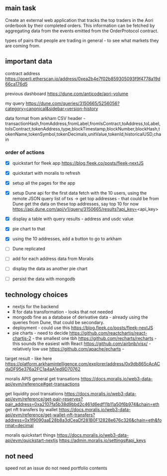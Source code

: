 
## main task
Create an external web application that tracks the top traders in the Aori orderbook by their completed orders. This information can be fetched by aggregating data from the events emitted from the OrderProtocol contract.	

types of pairs that people are trading in general - to see what markets they are coming from.

## important data
contract address
https://goerli.etherscan.io/address/0xea2b4e7f02b859305093f9f4778a19d66ca176d5

previous dashboard
https://dune.com/anticode/aori-volume

my query
https://dune.com/queries/3150665/5256056?category=canonical&sidebar=version-history

data format from arkham
CSV header - transactionHash,fromAddress,fromLabel,fromIsContract,toAddress,toLabel,toIsContract,tokenAddress,type,blockTimestamp,blockNumber,blockHash,tokenName,tokenSymbol,tokenDecimals,unitValue,tokenId,historicalUSD,chain

### order of actions
- [x] quickstart for fleek app https://blog.fleek.co/posts/fleek-nextJS
- [x] quickstart with moralis to refresh 
- [x] setup all the pages for the app
- [x] setup Dune api for the first data fetch with the 10 users, using the remote JSON query
list of txs -> get top addresses - that could be from Dune 
get the data on these top addresses, say top 10 for now
https://api.dune.com/api/v1/query/3150665/results?api_key=<api_key>

- [x] display a table with query results - address and usdc value
- [x] pie chart to that 
- [x] using the 10 addresses, add a button to go to arkham
- [ ] Dune replicated
- [ ] add for each address data from Moralis
- [ ] display the data as another pie chart
- [ ] persist the data with mongodb


## technology choices
- nextjs for the backend
- R for data transformation - looks that not needed
- mongodb fine as a database of derivative data - already using the queries from Dune, that could be secondary.
- deployment - could use this https://blog.fleek.co/posts/fleek-nextJS
-  pie charts - need to decide 
https://github.com/reactchartjs/react-chartjs-2 - the smallest one tbh
https://github.com/recharts/recharts - this sounds the easiest with React
https://github.com/airbnb/visx/ - relatively low use
https://github.com/apache/echarts - 

target result - like here https://platform.arkhamintelligence.com/explorer/address/0x9db865cAcACdaDF95e376a2FC1a4aA1ed9D70762

moralis APIS
general get transations
https://docs.moralis.io/web3-data-api/evm/reference#get-transactions

get liquidity pool transations
https://docs.moralis.io/web3-data-api/evm/reference/get-pair-reserves?pair_address=0xa2107fa5b38d9bbd2c461d6edf11b11a50f6b974&chain=eth
get nft transfers by wallet
https://docs.moralis.io/web3-data-api/evm/reference/get-wallet-nft-transfers?address=0x1f9090aaE28b8a3dCeaDf281B0F12828e676c326&chain=eth&format=decimal

moralis quickstart things
https://docs.moralis.io/web3-data-api/evm/quickstart-nextjs
https://admin.moralis.io/settings#api_keys

## not need
speed not an issue
do not need portfolio contents
